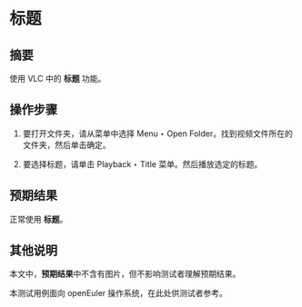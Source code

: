 # 标题

## 摘要

使用 VLC 中的 **标题** 功能。

## 操作步骤

1. 要打开文件夹，请从菜单中选择 Menu ‣ Open Folder。找到视频文件所在的文件夹，然后单击确定。

2. 要选择标题，请单击 Playback ‣ Title 菜单。然后播放选定的标题。

## 预期结果

正常使用 **标题**。

## 其他说明

本文中，**预期结果**中不含有图片，但不影响测试者理解预期结果。

本测试用例面向 openEuler 操作系统，在此处供测试者参考。
